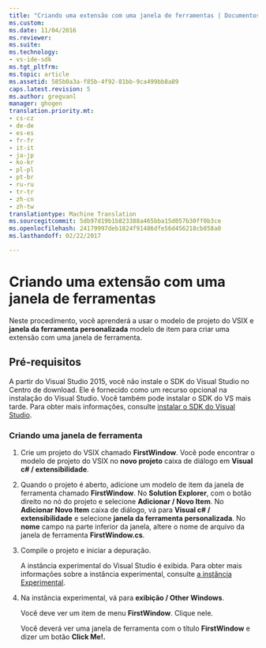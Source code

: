 ```yaml
---
title: "Criando uma extensão com uma janela de ferramentas | Documentos do Microsoft"
ms.custom: 
ms.date: 11/04/2016
ms.reviewer: 
ms.suite: 
ms.technology:
- vs-ide-sdk
ms.tgt_pltfrm: 
ms.topic: article
ms.assetid: 585b0a3a-f85b-4f92-81bb-9ca499bb8a89
caps.latest.revision: 5
ms.author: gregvanl
manager: ghogen
translation.priority.mt:
- cs-cz
- de-de
- es-es
- fr-fr
- it-it
- ja-jp
- ko-kr
- pl-pl
- pt-br
- ru-ru
- tr-tr
- zh-cn
- zh-tw
translationtype: Machine Translation
ms.sourcegitcommit: 5db97d19b1b823388a465bba15d057b30ff0b3ce
ms.openlocfilehash: 24179997deb1824f91486dfe56d456218cb858a0
ms.lasthandoff: 02/22/2017

---
```

# <a name="creating-an-extension-with-a-tool-window"></a>Criando uma extensão com uma janela de ferramentas
Neste procedimento, você aprenderá a usar o modelo de projeto do VSIX e **janela da ferramenta personalizada** modelo de item para criar uma extensão com uma janela de ferramenta.  
  
## <a name="prerequisites"></a>Pré-requisitos  
 A partir do Visual Studio 2015, você não instale o SDK do Visual Studio no Centro de download. Ele é fornecido como um recurso opcional na instalação do Visual Studio. Você também pode instalar o SDK do VS mais tarde. Para obter mais informações, consulte [instalar o SDK do Visual Studio](../extensibility/installing-the-visual-studio-sdk.md).  
  
### <a name="creating-a-tool-window"></a>Criando uma janela de ferramenta  
  
1.  Crie um projeto do VSIX chamado **FirstWindow**. Você pode encontrar o modelo de projeto do VSIX no **novo projeto** caixa de diálogo em **Visual c# / extensibilidade**.  
  
2.  Quando o projeto é aberto, adicione um modelo de item da janela de ferramenta chamado **FirstWindow**. No **Solution Explorer**, com o botão direito no nó do projeto e selecione **Adicionar / Novo Item**. No **Adicionar Novo Item** caixa de diálogo, vá para **Visual c# / extensibilidade** e selecione **janela da ferramenta personalizada**. No **nome** campo na parte inferior da janela, altere o nome de arquivo da janela de ferramenta **FirstWindow.cs**.  
  
3.  Compile o projeto e iniciar a depuração.  
  
     A instância experimental do Visual Studio é exibida. Para obter mais informações sobre a instância experimental, consulte [a instância Experimental](../extensibility/the-experimental-instance.md).  
  
4.  Na instância experimental, vá para **exibição / Other Windows**.  
  
     Você deve ver um item de menu **FirstWindow**. Clique nele.  
  
     Você deverá ver uma janela de ferramenta com o título **FirstWindow** e dizer um botão **Click Me!.**
